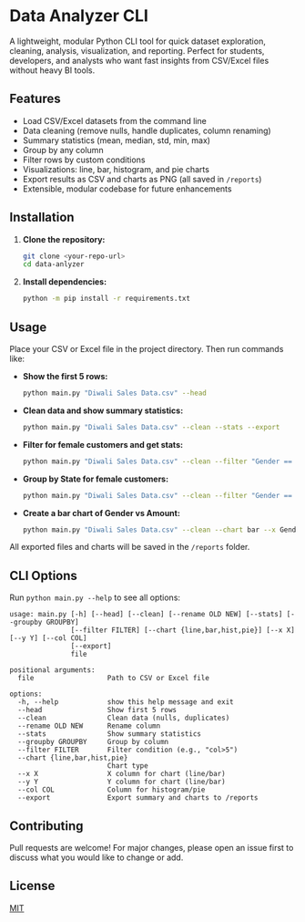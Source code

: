# Data Analyzer CLI

A lightweight, modular Python CLI tool for quick dataset exploration, cleaning, analysis, visualization, and reporting. Perfect for students, developers, and analysts who want fast insights from CSV/Excel files without heavy BI tools.

## Features
- Load CSV/Excel datasets from the command line
- Data cleaning (remove nulls, handle duplicates, column renaming)
- Summary statistics (mean, median, std, min, max)
- Group by any column
- Filter rows by custom conditions
- Visualizations: line, bar, histogram, and pie charts
- Export results as CSV and charts as PNG (all saved in `/reports`)
- Extensible, modular codebase for future enhancements

## Installation
1. **Clone the repository:**
   ```bash
   git clone <your-repo-url>
   cd data-anlyzer
   ```
2. **Install dependencies:**
   ```bash
   python -m pip install -r requirements.txt
   ```

## Usage
Place your CSV or Excel file in the project directory. Then run commands like:

- **Show the first 5 rows:**
  ```bash
  python main.py "Diwali Sales Data.csv" --head
  ```
- **Clean data and show summary statistics:**
  ```bash
  python main.py "Diwali Sales Data.csv" --clean --stats --export
  ```
- **Filter for female customers and get stats:**
  ```bash
  python main.py "Diwali Sales Data.csv" --clean --filter "Gender == 'F'" --stats --export
  ```
- **Group by State for female customers:**
  ```bash
  python main.py "Diwali Sales Data.csv" --clean --filter "Gender == 'F'" --groupby State --export
  ```
- **Create a bar chart of Gender vs Amount:**
  ```bash
  python main.py "Diwali Sales Data.csv" --clean --chart bar --x Gender --y Amount --export
  ```

All exported files and charts will be saved in the `/reports` folder.

## CLI Options
Run `python main.py --help` to see all options:
```
usage: main.py [-h] [--head] [--clean] [--rename OLD NEW] [--stats] [--groupby GROUPBY]
               [--filter FILTER] [--chart {line,bar,hist,pie}] [--x X] [--y Y] [--col COL]
               [--export]
               file

positional arguments:
  file                  Path to CSV or Excel file

options:
  -h, --help            show this help message and exit
  --head                Show first 5 rows
  --clean               Clean data (nulls, duplicates)
  --rename OLD NEW      Rename column
  --stats               Show summary statistics
  --groupby GROUPBY     Group by column
  --filter FILTER       Filter condition (e.g., "col>5")
  --chart {line,bar,hist,pie}
                        Chart type
  --x X                 X column for chart (line/bar)
  --y Y                 Y column for chart (line/bar)
  --col COL             Column for histogram/pie
  --export              Export summary and charts to /reports
```

## Contributing
Pull requests are welcome! For major changes, please open an issue first to discuss what you would like to change or add.

## License
[MIT](LICENSE)

